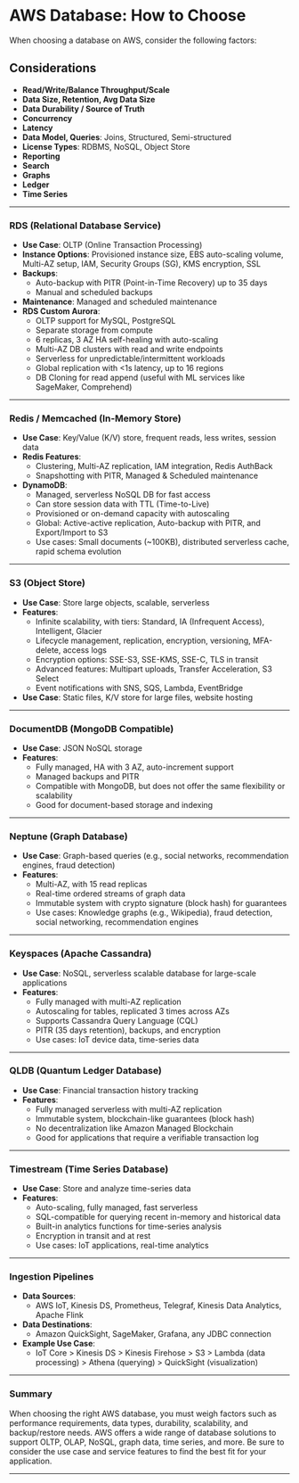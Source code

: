 # AWS Database: How to Choose

When choosing a database on AWS, consider the following factors:

## Considerations

- **Read/Write/Balance Throughput/Scale**
- **Data Size, Retention, Avg Data Size**
- **Data Durability / Source of Truth**
- **Concurrency**
- **Latency**
- **Data Model, Queries**: Joins, Structured, Semi-structured
- **License Types**: RDBMS, NoSQL, Object Store
- **Reporting**
- **Search**
- **Graphs**
- **Ledger**
- **Time Series**

---

### **RDS (Relational Database Service)**

- **Use Case**: OLTP (Online Transaction Processing)
- **Instance Options**: Provisioned instance size, EBS auto-scaling volume, Multi-AZ setup, IAM, Security Groups (SG), KMS encryption, SSL
- **Backups**:
  - Auto-backup with PITR (Point-in-Time Recovery) up to 35 days
  - Manual and scheduled backups
- **Maintenance**: Managed and scheduled maintenance
- **RDS Custom Aurora**:
  - OLTP support for MySQL, PostgreSQL
  - Separate storage from compute
  - 6 replicas, 3 AZ HA self-healing with auto-scaling
  - Multi-AZ DB clusters with read and write endpoints
  - Serverless for unpredictable/intermittent workloads
  - Global replication with <1s latency, up to 16 regions
  - DB Cloning for read append (useful with ML services like SageMaker, Comprehend)

---

### **Redis / Memcached (In-Memory Store)**

- **Use Case**: Key/Value (K/V) store, frequent reads, less writes, session data
- **Redis Features**:
  - Clustering, Multi-AZ replication, IAM integration, Redis AuthBack
  - Snapshotting with PITR, Managed & Scheduled maintenance
- **DynamoDB**:
  - Managed, serverless NoSQL DB for fast access
  - Can store session data with TTL (Time-to-Live)
  - Provisioned or on-demand capacity with autoscaling
  - Global: Active-active replication, Auto-backup with PITR, and Export/Import to S3
  - Use cases: Small documents (~100KB), distributed serverless cache, rapid schema evolution

---

### **S3 (Object Store)**

- **Use Case**: Store large objects, scalable, serverless
- **Features**:
  - Infinite scalability, with tiers: Standard, IA (Infrequent Access), Intelligent, Glacier
  - Lifecycle management, replication, encryption, versioning, MFA-delete, access logs
  - Encryption options: SSE-S3, SSE-KMS, SSE-C, TLS in transit
  - Advanced features: Multipart uploads, Transfer Acceleration, S3 Select
  - Event notifications with SNS, SQS, Lambda, EventBridge
- **Use Case**: Static files, K/V store for large files, website hosting

---

### **DocumentDB (MongoDB Compatible)**

- **Use Case**: JSON NoSQL storage
- **Features**:
  - Fully managed, HA with 3 AZ, auto-increment support
  - Managed backups and PITR
  - Compatible with MongoDB, but does not offer the same flexibility or scalability
  - Good for document-based storage and indexing

---

### **Neptune (Graph Database)**

- **Use Case**: Graph-based queries (e.g., social networks, recommendation engines, fraud detection)
- **Features**:
  - Multi-AZ, with 15 read replicas
  - Real-time ordered streams of graph data
  - Immutable system with crypto signature (block hash) for guarantees
  - Use cases: Knowledge graphs (e.g., Wikipedia), fraud detection, social networking, recommendation engines

---

### **Keyspaces (Apache Cassandra)**

- **Use Case**: NoSQL, serverless scalable database for large-scale applications
- **Features**:
  - Fully managed with multi-AZ replication
  - Autoscaling for tables, replicated 3 times across AZs
  - Supports Cassandra Query Language (CQL)
  - PITR (35 days retention), backups, and encryption
  - Use cases: IoT device data, time-series data

---

### **QLDB (Quantum Ledger Database)**

- **Use Case**: Financial transaction history tracking
- **Features**:
  - Fully managed serverless with multi-AZ replication
  - Immutable system, blockchain-like guarantees (block hash)
  - No decentralization like Amazon Managed Blockchain
  - Good for applications that require a verifiable transaction log

---

### **Timestream (Time Series Database)**

- **Use Case**: Store and analyze time-series data
- **Features**:
  - Auto-scaling, fully managed, fast serverless
  - SQL-compatible for querying recent in-memory and historical data
  - Built-in analytics functions for time-series analysis
  - Encryption in transit and at rest
  - Use cases: IoT applications, real-time analytics

---

### Ingestion Pipelines

- **Data Sources**:
  - AWS IoT, Kinesis DS, Prometheus, Telegraf, Kinesis Data Analytics, Apache Flink
- **Data Destinations**:
  - Amazon QuickSight, SageMaker, Grafana, any JDBC connection
- **Example Use Case**:
  - IoT Core > Kinesis DS > Kinesis Firehose > S3 > Lambda (data processing) > Athena (querying) > QuickSight (visualization)

---

### Summary

When choosing the right AWS database, you must weigh factors such as performance requirements, data types, durability, scalability, and backup/restore needs. AWS offers a wide range of database solutions to support OLTP, OLAP, NoSQL, graph data, time series, and more. Be sure to consider the use case and service features to find the best fit for your application.

---
